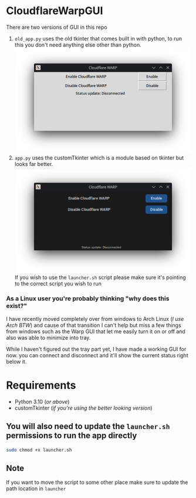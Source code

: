 # CloudflareWarpGUI
There are two versions of GUI in this repo
1. `old_app.py` uses the old tkinter that comes built in with python, to run this you don't need anything else other than python.
![preview of old_app.py using builtin Tkinter](/images/tkinter.png "old_app.py")
2. `app.py` uses the customTkinter which is a module based on tkinter but looks far better.
![preview of app.py using builtin customTkinter](/images/customTkinter.png "app.py")
If you wish to use the `launcher.sh` script please make sure it's pointing to the correct script you wish to run

### As a Linux user you're probably thinking "why does this exist?"

I have recently moved completely over from windows to Arch Linux (*I use Arch BTW*) and cause of that transition I can't help but miss a few things from windows such as the Warp GUI that let me easily turn it on or off and also was able to minimize into tray.

While I haven't figured out the tray part yet, I have made a working GUI for now. you can connect and disconnect and it'll show the current status right below it.

# Requirements
- Python 3.10 (*or above*)
- customTkinter (*if you're using the better looking version*)

## You will also need to update the `launcher.sh` permissions to run the app directly
```sh
sudo chmod +x launcher.sh
```
## Note
If you want to move the script to some other place make sure to update the path location in `launcher`